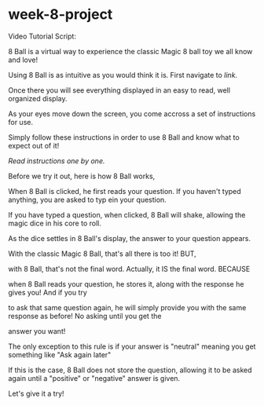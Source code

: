 # week-8-project


Video Tutorial Script:

8 Ball is a virtual way to experience the classic Magic 8 ball toy we all know and love!

Using 8 Ball is as intuitive as you would think it is. First navigate to *link*.

Once there you will see everything displayed in an easy to read, well organized display.

As your eyes move down the screen, you come accross a set of instructions for use.

Simply follow these instructions in order to use 8 Ball and know what to expect out of it!

*Read instructions one by one.*

Before we try it out, here is how 8 Ball works,

When 8 Ball is clicked, he first reads your question. If you haven't typed anything, you are asked to typ ein your question.

If you have typed a question, when clicked, 8 Ball will shake, allowing the magic dice in his core to roll.

As the dice settles in 8 Ball's display, the answer to your question appears.

With the classic Magic 8 Ball, that's all there is too it! BUT,

with 8 Ball, that's not the final word. Actually, it IS the final word. BECAUSE

when 8 Ball reads your question, he stores it, along with the response he gives you! And if you try

to ask that same question again, he will simply provide you with the same response as before! No asking until you get the 

answer you want!

The only exception to this rule is if your answer is "neutral" meaning you get something like "Ask again later"

If this is the case, 8 Ball does not store the question, allowing it to be asked again until a "positive" or "negative" answer is given.

Let's give it a try!